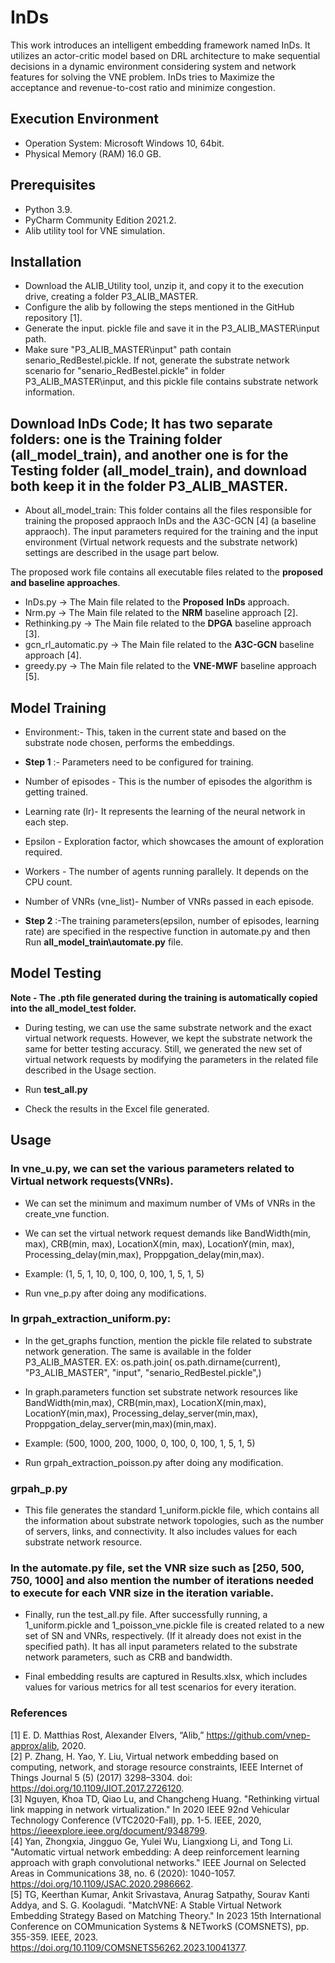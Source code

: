 # InDs
This work introduces an intelligent embedding framework named InDs. It utilizes an actor-critic model based on DRL architecture to make sequential decisions in a dynamic environment considering system and network features for solving the VNE problem. InDs tries to Maximize the acceptance  and revenue-to-cost ratio and minimize congestion.


## Execution Environment
- Operation System: Microsoft Windows 10, 64bit. <br />
- Physical Memory (RAM) 16.0 GB. <br />
## Prerequisites
- Python 3.9. <br />
- PyCharm Community Edition 2021.2. <br />
- Alib utility tool for VNE simulation. <br />
## Installation
- Download the ALIB_Utility tool, unzip it, and copy it to the execution drive, creating a folder P3_ALIB_MASTER. <br />
- Configure the alib by following the steps mentioned in the GitHub repository [1]. <br />
- Generate the input. pickle file and save it in the P3_ALIB_MASTER\input path. <br />
- Make sure "P3_ALIB_MASTER\input" path contain senario_RedBestel.pickle. If not, generate the substrate network scenario for "senario_RedBestel.pickle" in folder P3_ALIB_MASTER\input, and this pickle file contains substrate network information. <br />
## Download  InDs Code; It has two separate folders: one is the Training folder (all_model_train), and another one is for the Testing folder (all_model_train),  and download  both keep it in the folder  P3_ALIB_MASTER.  
- About all_model_train: This folder contains all the files responsible for training the proposed appraoch InDs and the A3C-GCN [4] (a baseline appraoch).
  The input parameters required for the training and the input environment (Virtual network requests and the substrate network) settings are described in the usage part below. 

The  proposed work file contains all executable files related to the **proposed and baseline approaches**.
- InDs.py -> The Main file related to the  **Proposed** **InDs** approach. <br />
- Nrm.py -> The Main file related to the  **NRM** baseline approach [2]. <br />
- Rethinking.py -> The Main file related to the  **DPGA** baseline approach [3]. <br />
- gcn_rl_automatic.py -> The Main file related to the  **A3C-GCN** baseline approach [4]. <br />
- greedy.py -> The Main file related to the  **VNE-MWF** baseline approach [5]. <br />


## Model Training

- Environment:- This, taken in the current state and based on the substrate node chosen, performs the embeddings.<br />
- **Step 1** :- Parameters need to be configured for training. <br />
- Number of episodes - This is the number of episodes the algorithm is getting trained. <br />

- Learning rate (lr)- It represents the learning of the neural network in each step. <br />

- Epsilon - Exploration factor, which showcases the amount of exploration required. <br />

- Workers - The number of agents running parallely. It depends on the CPU count. <br />

- Number of VNRs (vne_list)- Number of VNRs passed in each episode. <br />


- **Step 2** :-The training parameters(epsilon, number of episodes, learning rate) are specified in the respective function in automate.py and  then Run **all_model_train\automate.py** file. <br /> 

## Model Testing
 
**Note - The .pth file generated during the training is automatically  copied into the all_model_test folder.** <br />

- During testing, we can use the same substrate network and the exact virtual network requests. However, we kept the substrate network the same for better testing accuracy. Still, we generated the new set of virtual network requests by modifying the parameters in the related file described in the Usage section. <br />
- Run **test_all.py** <br />

- Check the results in the Excel file generated.<br />



## Usage

###  In vne_u.py, we can set the various parameters related to Virtual network requests(VNRs).<br />

- We can set the minimum and maximum number of VMs of VNRs in the create_vne function.<br />

- We can set the virtual network request demands like BandWidth(min, max), CRB(min, max), LocationX(min, max), LocationY(min, max), Processing_delay(min,max), Proppgation_delay(min,max). <br />
- Example: (1, 5, 1, 10, 0, 100, 0, 100,  1, 5, 1, 5)<br />

- Run vne_p.py after doing any modifications. <br />

###  In grpah_extraction_uniform.py:<br />

- In the get_graphs function, mention the pickle file related to substrate network generation. The same is available in the folder P3_ALIB_MASTER. EX: os.path.join( os.path.dirname(current), "P3_ALIB_MASTER", "input", "senario_RedBestel.pickle",)<br />

- In graph.parameters function set substrate network resources like BandWidth(min,max), CRB(min,max), LocationX(min,max), LocationY(min,max), Processing_delay_server(min,max), Proppgation_delay_server(min,max)(min,max). <br />
- Example: (500, 1000, 200, 1000, 0, 100, 0, 100, 1, 5, 1, 5)<br />

- Run grpah_extraction_poisson.py after doing any modification. <br />

### grpah_p.py

- This file generates the standard 1_uniform.pickle file, which contains all the information about substrate network topologies, such as the number of servers, links, and connectivity. It also includes values for each substrate network resource. <br />

###  In the automate.py file, set the VNR size such as [250, 500, 750, 1000] and also mention the number of iterations needed to execute for each VNR size in the iteration variable.<br />

- Finally, run the test_all.py file. After successfully running, a 1_uniform.pickle and 1_poisson_vne.pickle file is created related to a new set of  SN and VNRs, respectively. (If it already does not exist in the specified path). It has all input parameters related to the substrate network parameters, such as CRB and bandwidth. <br />

- Final embedding results are captured in Results.xlsx, which includes values for various metrics for all test scenarios for every iteration. <br />

### References
[1] E. D. Matthias Rost, Alexander Elvers, “Alib,” https://github.com/vnep-approx/alib, 2020. <br />
[2] P. Zhang, H. Yao, Y. Liu, Virtual network embedding based on computing, network, and storage resource constraints, IEEE Internet of Things Journal 5 (5) (2017) 3298–3304. doi: https://doi.org/10.1109/JIOT.2017.2726120. <br />
[3] Nguyen, Khoa TD, Qiao Lu, and Changcheng Huang. "Rethinking virtual link mapping in network virtualization." In 2020 IEEE 92nd Vehicular Technology Conference (VTC2020-Fall), pp. 1-5. IEEE, 2020, https://ieeexplore.ieee.org/document/9348799. <br />
[4] Yan, Zhongxia, Jingguo Ge, Yulei Wu, Liangxiong Li, and Tong Li. "Automatic virtual network embedding: A deep reinforcement learning approach with graph convolutional networks." IEEE Journal on Selected Areas in Communications 38, no. 6 (2020): 1040-1057. https://doi.org/10.1109/JSAC.2020.2986662. <br />
[5] TG, Keerthan Kumar, Ankit Srivastava, Anurag Satpathy, Sourav Kanti Addya, and S. G. Koolagudi. "MatchVNE: A Stable Virtual Network Embedding Strategy Based on Matching Theory." In 2023 15th International Conference on COMmunication Systems & NETworkS (COMSNETS), pp. 355-359. IEEE, 2023. https://doi.org/10.1109/COMSNETS56262.2023.10041377. <br />




